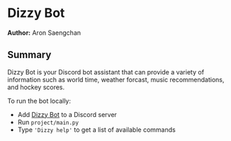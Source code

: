 # Dizzy Bot

**Author:** Aron Saengchan

## Summary

Dizzy Bot is your Discord bot assistant that can provide a variety of information such as world time, weather forcast, music recommendations, and hockey scores.

To run the bot locally:

- Add [Dizzy Bot](https://discord.com/oauth2/authorize?client_id=1169121939869147166&permissions=2183991392320&scope=bot) to a Discord server
- Run `project/main.py`
- Type `'Dizzy help'` to get a list of available commands
